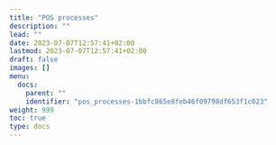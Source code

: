 ```yaml
---
title: "POS processes"
description: ""
lead: ""
date: 2023-07-07T12:57:41+02:00
lastmod: 2023-07-07T12:57:41+02:00
draft: false
images: []
menu:
  docs:
    parent: ""
    identifier: "pos_processes-1bbfc865e8feb46f09798df653f1c023"
weight: 999
toc: true
type: docs
---
```

